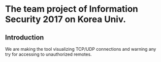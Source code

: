 # The team project of Information Security 2017 on Korea Univ.

## Introduction

We are making the tool visualizing TCP/UDP connections and warning any try for accessing to unauthorized remotes.